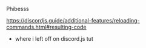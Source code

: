 Phibesss

https://discordjs.guide/additional-features/reloading-commands.html#resulting-code
- where i left off on discord.js tut